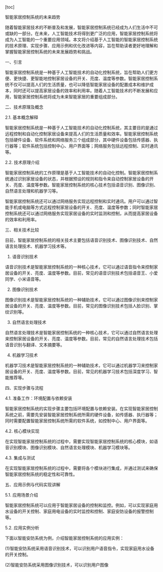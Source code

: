 
[toc]                    
                
                
智能家居控制系统的未来趋势

随着智能家居技术的不断普及和发展，智能家居控制系统已经成为人们生活中不可或缺的一部分。在未来，人工智能技术将得到更广泛的应用，智能家居控制系统将成为人工智能的一个重要应用领域。本文将介绍基于人工智能的智能家居控制系统的技术原理、实现步骤、应用示例和优化改进等内容，旨在帮助读者更好地理解和掌握智能家居控制系统的未来发展趋势和挑战。

一、引言

智能家居控制系统是一种基于人工智能技术的自动化控制系统，旨在帮助人们更方便、更快捷、更智能地控制家居设备的开关、亮度、温度等参数。智能家居控制系统不仅可以提高人们的生活质量，也可以降低智能家居设备的配置成本和维护成本，同时还可以提高家居设备的效率和利用率。随着人工智能技术的不断发展和应用，智能家居控制系统将成为未来智能家居的重要组成部分。

二、技术原理及概念

2.1. 基本概念解释

智能家居控制系统是一种基于人工智能技术的自动化控制系统，其主要目的是通过远程控制和自动化控制家居设备来提高人们的生活质量和效率。智能家居控制系统包括硬件设备、软件系统和网络服务三个组成部分，其中硬件设备包括传感器、执行器等；软件系统包括控制中心、用户界面等；网络服务包括远程控制、实时通讯等。

2.2. 技术原理介绍

智能家居控制系统的工作原理是基于人工智能技术的自动化控制。智能家居控制系统通过识别家居设备的状态，并根据预设的规则和指令来自动控制家居设备的开关、亮度、温度等参数。智能家居控制系统的核心技术包括语音识别、图像识别、自然语言处理和机器学习等。

智能家居控制系统还可以通过网络服务实现远程控制和实时通讯。用户可以通过智能手机或电脑等方式远程控制家居设备的开关、亮度、温度等参数；同时智能家居控制系统还可以通过网络服务实现家居设备的实时监测和控制，从而提高家居设备的效率和利用率。

三、相关技术比较

目前，智能家居控制系统的相关技术主要包括语音识别技术、图像识别技术、自然语言处理技术、机器学习技术等。

1. 语音识别技术

语音识别技术是智能家居控制系统的一种核心技术，它可以通过语音指令来控制家居设备的开关、亮度、温度等参数。目前，常见的语音识别技术包括语音王、小爱同学、小米语音等。

2. 图像识别技术

图像识别技术是智能家居控制系统的一种辅助技术，它可以通过图像识别来控制家居设备的开关、亮度、温度等参数。目前，常见的图像识别技术包括人脸识别、掌纹识别等。

3. 自然语言处理技术

自然语言处理技术是智能家居控制系统的一种核心技术，它可以通过自然语言处理来控制家居设备的开关、亮度、温度等参数。目前，常见的自然语言处理技术包括语音识别与翻译、文本摘要等。

4. 机器学习技术

机器学习技术是智能家居控制系统的一种辅助技术，它可以通过机器学习来控制家居设备的开关、亮度、温度等参数。目前，常见的机器学习技术包括深度学习、智能推荐等。

四、实现步骤与流程

4.1. 准备工作：环境配置与依赖安装

智能家居控制系统的实现步骤主要包括环境配置与依赖安装。在实现智能家居控制系统之前，需要先安装智能家居控制系统所需的硬件设备，如传感器、执行器等；同时需要配置智能家居控制系统所需的软件系统，如控制中心、用户界面等。

4.2. 核心模块实现

在实现智能家居控制系统的过程中，需要实现智能家居控制系统的核心模块，如语音识别模块、图像识别模块、自然语言处理模块、机器学习模块等。

4.3. 集成与测试

在实现智能家居控制系统的过程中，需要将各个模块进行集成，并通过测试来确保智能家居控制系统的稳定性和可靠性。

五、应用示例与代码实现讲解

5.1. 应用场景介绍

智能家居控制系统可以应用于智能家居设备的控制和监控。例如，可以实现家庭用水设备的开关控制、家庭用电设备的实时监控和控制、家庭安防设备的报警控制等。

5.2. 应用实例分析

下面以智能安防系统为例，介绍智能家居控制系统的应用实例：

(1)智能安防系统采用语音识别技术，可以识别用户语音指令，实现家庭用水设备的开关控制。

(2)智能安防系统采用图像识别技术，可以识别用户图像

